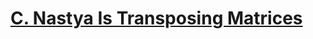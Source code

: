 # [C. Nastya Is Transposing Matrices](https://codeforces.com/group/dnrswkaLnn/contest/402286/problem/C)

